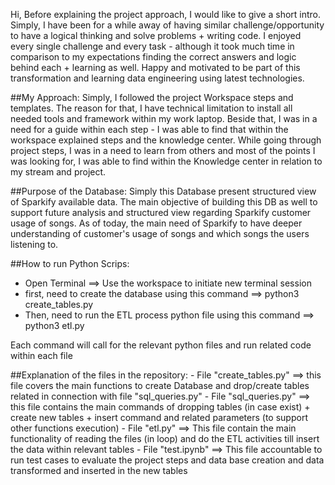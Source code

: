 Hi,
Before explaining the project approach, I would like to give a short intro.
Simply, I have been for a while away of having similar challenge/opportunity to have a logical thinking and solve problems + writing code. I enjoyed every single challenge and every task - although it took much time in comparison to my expectations finding the correct answers and logic behind each + learning as well. Happy and motivated to be part of this transformation and learning data engineering using latest technologies.

##My Approach:
    Simply, I followed the project Workspace steps and templates. The reason for that, I have technical limitation to install all needed tools and framework within my work laptop. Beside that, I was in a need for a guide within each step - I was able to find that within the workspace explained steps and the knowledge center.
    While going through project steps, I was in a need to learn from others and most of the points I was looking for, I was able to find within the Knowledge center in relation to my stream and project.


##Purpose of the Database:
    Simply this Database present structured view of Sparkify available data. The main objective of building this DB as well to support future analysis and structured view regarding Sparkify customer usage of songs. As of today, the main need of Sparkify to have deeper understanding of customer's usage of songs and which songs the users listening to.
    
##How to run Python Scrips:
- Open Terminal ==> Use the workspace to initiate new terminal session
- first, need to create the database using this command ==> python3 create_tables.py
- Then, need to run the ETL process python file using this command ==> python3 etl.py

Each command will call for the relevant python files and run related code within each file

##Explanation of the files in the repository:
    - File "create_tables.py" ==> this file covers the main functions to create Database and drop/create tables related in connection with file "sql_queries.py"
    - File "sql_queries.py" ==> this file contains the main commands of dropping tables (in case exist) + create new tables + insert command and related parameters (to support other functions execution)
    - File "etl.py" ==> This file contain the main functionality of reading the files (in loop) and do the ETL activities till insert the data within relevant tables
    - File "test.ipynb" ==> This file accountable to run test cases to evaluate the project steps and data base creation and data transformed and inserted in the new tables
    
    
 
   
